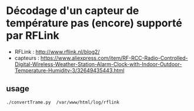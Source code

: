 # Décodage d'un capteur de température pas (encore) supporté par RFLink

* RFLink : http://www.rflink.nl/blog2/
* capteurs : https://www.aliexpress.com/item/RF-RCC-Radio-Controlled-Digital-Wireless-Weather-Station-Alarm-Clock-with-Indoor-Outdoor-Temperature-Humidity-3/32649435443.html

## usage 
    ./convertTrame.py  /var/www/html/log/rflink


